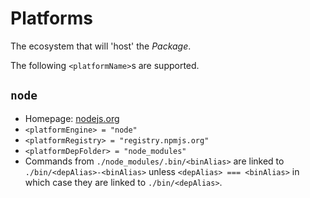Platforms
=========

The ecosystem that will 'host' the *Package*.

The following `<platformName>`s are supported.


`node`
------

  * Homepage: [nodejs.org](http://nodejs.org)
  * `<platformEngine> = "node"`
  * `<platformRegistry> = "registry.npmjs.org"`
  * `<platformDepFolder> = "node_modules"`  
  * Commands from `./node_modules/.bin/<binAlias>` are linked to `./bin/<depAlias>-<binAlias>` unless `<depAlias> === <binAlias>` in which case they are linked to `./bin/<depAlias>`.
